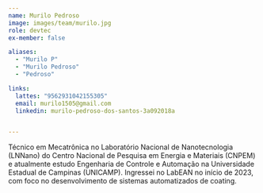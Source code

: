 ```yaml
---
name: Murilo Pedroso
image: images/team/murilo.jpg
role: devtec
ex-member: false

aliases:
  - "Murilo P"
  - "Murilo Pedroso"
  - "Pedroso"

links:
  lattes: "9562931042155305"
  email: murilo1505@gmail.com
  linkedin: murilo-pedroso-dos-santos-3a092018a


---
```

Técnico em Mecatrônica no Laboratório Nacional de Nanotecnologia (LNNano) do Centro Nacional de Pesquisa em Energia e Materiais (CNPEM) e atualmente estudo Engenharia de Controle e Automação na Universidade Estadual de Campinas (UNICAMP). Ingressei no LabEAN no início de 2023, com foco no desenvolvimento de sistemas automatizados de coating.
